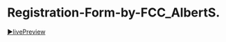 # Registration-Form-by-FCC_AlbertS.
[▶️livePreview]( https://albert-santiago.github.io/Free_Code_Camp/Registration_Form )

